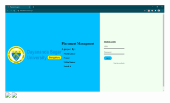 

<img src="https://github.com/prasad145/Placement-Management-System/blob/main/snips/student_login_page.PNG" width="500">
<img src="https://c4.wallpaperflare.com/wallpaper/544/77/284/programming-programming-language-python-programming-logo-hd-wallpaper-preview.jpg" width="250">
<img src="https://mk0jobadderjftub56m0.kinstacdn.com/wp-content/uploads/stackoverflow.com-300.jpg" width="250">
